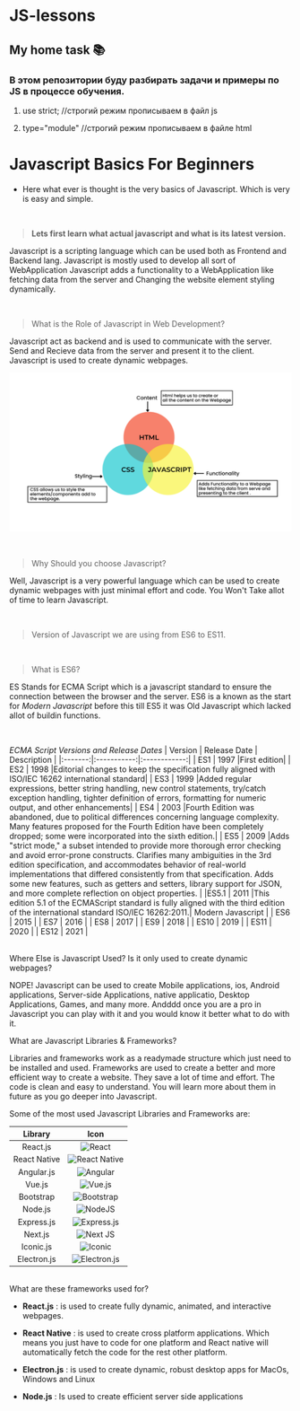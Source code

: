 # JS-lessons

## My home task 📚

### В этом репозитории буду разбирать задачи и примеры по JS в процессе обучения.

1. use strict; //строгий режим прописываем в файл js

2. type="module" //строгий режим прописываем в файле html

# Javascript Basics For Beginners

- Here what ever is thought is the very basics of Javascript. Which is very is
  easy and simple.

<br>

> **Lets first learn what actual javascript and what is its latest version.**

Javascript is a scripting language which can be used both as Frontend and
Backend lang. Javascript is mostly used to develop all sort of WebApplication
Javascript adds a functionality to a WebApplication like fetching data from the
server and Changing the website element styling dynamically.

<br>

> What is the Role of Javascript in Web Development?

Javascript act as backend and is used to communicate with the server. Send and
Recieve data from the server and present it to the client. Javascript is used to
create dynamic webpages.

![](./assets/js-1.png)

<br>

> Why Should you choose Javascript?

Well, Javascript is a very powerful language which can be used to create dynamic
webpages with just minimal effort and code. You Won't Take allot of time to
learn Javascript.

<br>

> Version of Javascript we are using from ES6 to ES11.

<br>

> What is ES6?

ES Stands for ECMA Script which is a javascript standard to ensure the
connection between the browser and the server. ES6 is a known as the start for
_Modern Javascript_ before this till ES5 it was Old Javascript which lacked
allot of buildin functions.

<br>

_ECMA Script Versions and Release Dates_ | Version | Release Date | Description
| |:-------:|:-----------:|:------------:| | ES1 | 1997 |First edition| | ES2 |
1998 |Editorial changes to keep the specification fully aligned with ISO/IEC
16262 international standard| | ES3 | 1999 |Added regular expressions, better
string handling, new control statements, try/catch exception handling, tighter
definition of errors, formatting for numeric output, and other enhancements| |
ES4 | 2003 |Fourth Edition was abandoned, due to political differences
concerning language complexity. Many features proposed for the Fourth Edition
have been completely dropped; some were incorporated into the sixth edition.| |
ES5 | 2009 |Adds "strict mode," a subset intended to provide more thorough error
checking and avoid error-prone constructs. Clarifies many ambiguities in the 3rd
edition specification, and accommodates behavior of real-world implementations
that differed consistently from that specification. Adds some new features, such
as getters and setters, library support for JSON, and more complete reflection
on object properties. | |ES5.1 | 2011 |This edition 5.1 of the ECMAScript
standard is fully aligned with the third edition of the international standard
ISO/IEC 16262:2011.| Modern Javascript | | ES6 | 2015 | | ES7 | 2016 | | ES8 |
2017 | | ES9 | 2018 | | ES10 | 2019 | | ES11 | 2020 | | ES12 | 2021 |

<br>
Where Else is Javascript Used? Is it only used to create dynamic webpages?

NOPE! Javascript can be used to create Mobile applications, ios, Android
applications, Server-side Applications, native applicatio, Desktop Applications,
Games, and many more. Andddd once you are a pro in Javascript you can play with
it and you would know it better what to do with it.

What are Javascript Libraries & Frameworks?

Libraries and frameworks work as a readymade structure which just need to be
installed and used. Frameworks are used to create a better and more efficient
way to create a website. They save a lot of time and effort. The code is clean
and easy to understand. You will learn more about them in future as you go
deeper into Javascript.

Some of the most used Javascript Libraries and Frameworks are:

|   Library    |                                                            Icon                                                             |
| :----------: | :-------------------------------------------------------------------------------------------------------------------------: |
|   React.js   |        ![React](https://img.shields.io/badge/react-%2320232a.svg?style=for-the-badge&logo=react&logoColor=%2361DAFB)        |
| React Native | ![React Native](https://img.shields.io/badge/react_native-%2320232a.svg?style=for-the-badge&logo=react&logoColor=%2361DAFB) |
|  Angular.js  |       ![Angular](https://img.shields.io/badge/angular-%23DD0031.svg?style=for-the-badge&logo=angular&logoColor=white)       |
|    Vue.js    |      ![Vue.js](https://img.shields.io/badge/vuejs-%2335495e.svg?style=for-the-badge&logo=vuedotjs&logoColor=%234FC08D)      |
|  Bootstrap   |    ![Bootstrap](https://img.shields.io/badge/bootstrap-%23563D7C.svg?style=for-the-badge&logo=bootstrap&logoColor=white)    |
|   Node.js    |           ![NodeJS](https://img.shields.io/badge/node.js-6DA55F?style=for-the-badge&logo=node.js&logoColor=white)           |
|  Express.js  |  ![Express.js](https://img.shields.io/badge/express.js-%23404d59.svg?style=for-the-badge&logo=express&logoColor=%2361DAFB)  |
|   Next.js    |            ![Next JS](https://img.shields.io/badge/Next-black?style=for-the-badge&logo=next.js&logoColor=white)             |
|  Iconic.js   |            ![Iconic](https://img.shields.io/badge/Iconic-16B7FB?style=for-the-badge&logo=react&logoColor=black)             |
| Electron.js  |       ![Electron.js](https://img.shields.io/badge/Electron-191970?style=for-the-badge&logo=Electron&logoColor=white)        |

<br>
What are these frameworks used for?

- **React.js** : is used to create fully dynamic, animated, and interactive
  webpages.

- **React Native** : is used to create cross platform applications. Which means
  you just have to code for one platform and React native will automatically
  fetch the code for the rest other platform.

- **Electron.js** : is used to create dynamic, robust desktop apps for MacOs,
  Windows and Linux
- **Node.js** : Is used to create efficient server side applications
